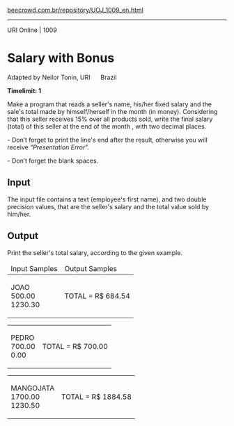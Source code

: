 <p><a href="https://www.beecrowd.com.br/repository/UOJ_1009_en.html">beecrowd.com.br/repository/UOJ_1009_en.html</a></p><hr>
<div>
  <span>URI Online | 1009</span>
  <h1>Salary with Bonus</h1>
  <div><p>
     Adapted by Neilor Tonin, URI <img alt="" src="https://resources.beecrowd.com.br/gallery/images/flags/br.gif" style="width: 16px; height: 11px; "> Brazil</p>
  </div>
  <strong>Timelimit: 1</strong>
</div>
<div>
<div>
  <p>
   Make a program that reads a seller's name, his/her fixed salary and the sale's total made by himself/herself in the month (in money). Considering that this seller receives 15% over all products sold, write the final salary (total) of this seller at the end of the month , with two decimal places.</p>
  <p>
   - Don’t forget to print the line's end after the result, otherwise you will receive “<em>Presentation Error</em>”.</p><p>
   - Don’t forget the blank spaces.</p>
</div>
<h2>Input</h2>
<div>
  <p>
   The input file contains a text (employee's first name), and two double precision values, that are the seller's salary and the total value sold by him/her.</p>
</div>
<h2>Output</h2>
<div>
  <p>
   Print the seller's total salary, according to the given example.</p>
</div>
<div></div>
  <table>
    <thead>
      <tr>
        <td>Input Samples</td>
        <td>Output Samples</td>
      </tr>
    </thead>
    <tbody>
      <tr>
        <td>
          <p>
           JOAO<br>
           500.00<br>
           1230.30</p>
        </td>
        <td>
          <p>
           TOTAL = R$ 684.54</p>
        </td>
      </tr>
    </tbody>
  </table>
  <table>
    <tbody>
      <tr>
        <td>
          <p>
           PEDRO<br>
           700.00<br>
           0.00</p>
        </td>
        <td>
          <p>
           TOTAL = R$ 700.00</p>
        </td>
      </tr>
    </tbody>
  </table>
  <table>
    <tbody>
      <tr>
        <td>
          <p>
           MANGOJATA<br>
           1700.00<br>
           1230.50</p>
        </td>
        <td>
          <p>
           TOTAL = R$ 1884.58</p>
        </td>
      </tr>
    </tbody>
  </table>
</div>